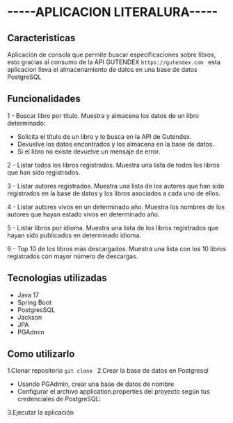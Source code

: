 <h1>-----APLICACION LITERALURA-----</h1>
<h2>Caracteristicas</h2>
<p>Aplicación de consola que permite buscar especificaciones sobre libros, esto gracias al consumo de la API GUTENDEX <code>https://gutendex.com </code> 
esta aplicacion lleva el almacenamiento de datos en una base de datos PostgreSQL</p>
<h2>Funcionalidades</h2>
<p>1 - Buscar libro por título.
Muestra y almacena los datos de un libro determinado:
<ul>
  <li>Solicita el título de un libro y lo busca en la API de Gutendex.</li>
  <li>Devuelve los datos encontrados y los almacena en la base de datos.</li>
  <li>Si el libro no existe devuelve un mensaje de error.</li>
</ul></p>
 <p>2 - Listar todos los libros registrados.
Muestra una lista de todos los libros que han sido registrados. </p> 
<p>
  3 - Listar autores registrados.
Muestra una lista de los autores que han sido registrados en la base de datos y los libros asociados a cada uno de ellos.
</p>
<p>
  4 - Listar autores vivos en un determinado año.
Muestra los nombres de los autores que hayan estado vivos en determinado año.
</p>
<p>
  5 - Listar libros por idioma.
Muestra una lista de los libros registrados que hayan sido publicados en determinado idioma.
</p>
<p>
  6 - Top 10 de los libros más descargados.
Muestra una lista con los 10 libros registrados con mayor número de descargas.
</p>
<h2>Tecnologias utilizadas</h2>
<p>
  <ul>
    <li>Java 17</li>
    <li>Spring Boot</li>
    <li>PostgresSQL</li>
    <li>Jackson</li>
    <li>JPA</li>
    <li>PGAdmin</li>
  </ul>
</p>
<h2>Como utilizarlo</h2>
<p>
  1.Clonar repositorio <code>git clone </code>
  2.Crear la base de datos en Postgresql
  <ul>
    <li>Usando PGAdmin, crear una base de datos de nombre</li>
    <li>Configurar el archivo application.properties del proyecto según tus credenciales de PostgreSQL:</li>
  </ul>
  3.Ejecutar la aplicación
  
</p>



